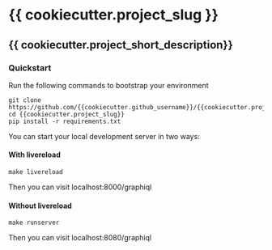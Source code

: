 # {{ cookiecutter.project_slug }}

## {{ cookiecutter.project_short_description}}

### Quickstart

Run the following commands to bootstrap your environment

    git clone https://github.com/{{cookiecutter.github_username}}/{{cookiecutter.project_slug}}
    cd {{cookiecutter.project_slug}}
    pip install -r requirements.txt

You can start your local development server in two ways:

#### With livereload

    make livereload

Then you can visit localhost:8000/graphiql

#### Without livereload

    make runserver

Then you can visit localhost:8080/graphiql